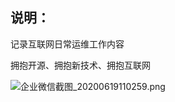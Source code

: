 ## 说明：

记录互联网日常运维工作内容



拥抱开源、拥抱新技术、拥抱互联网



![企业微信截图_20200619110259.png](http://ww1.sinaimg.cn/large/007Xg1efgy1gfxf36c02sj30uf0iwe81.jpg)